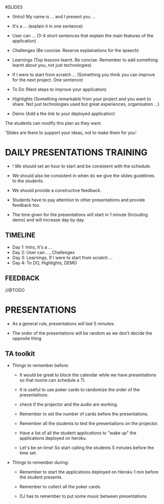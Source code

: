 #SLIDES

- (Intro) My name is ... and I present you ...

- It's a ... (explain it in one sentence)

- User can ... (3-4 short sentences that explain the main features of the application)

- Challenges (Be concise. Reserve explainations for the speech)

- Learnings (Top lessons learnt. Be concise. Remember to add something learnt about you, not just technologies)

- If I were to start from scratch ... (Something you think you can improve for the next project. One sentence)

- To Do (Next steps to improve your application)

- Highlights (Something remarkable from your project and you want to share. Not just technologies used but great experiences, organisation ...)

- Demo (Add a the link to your deployed application)

The students can modify this plan as they want.

'Slides are there to support your ideas, not to make them for you'

# DAILY PRESENTATIONS TRAINING

- ! We should set an hour to start and be consistent with the schedule.

-  We should also be consistent in when do we give the slides guidelines to the students.

- We should provide a constructive feedback.

- Students have to pay attention to other presentations and provide feedback too.

- The time given for the presentations will start in 1 minute (Including demo) and will increase day by day. 

## TIMELINE

- Day 1: Intro, It's a ...
- Day 2: User can ..., Challenges
- Day 3: Learnings, If I were to start from scratch ...
- Day 4: To DO, Highlights, DEMO

## FEEDBACK

//@TODO

# PRESENTATIONS

- As a general rule, presentations will last 5 minutes.

- The order of the presentations will be random as we don't decide the opposite thing

## TA toolkit

- Things to remember before:

  - It would be great to block the calendar while we have presentations so that noone can schedule a TI.

  - It is useful to use poker cards to randomize the order of the presentations.

  - check if the projector and the audio are working.

  - Remember to set the number of cards before the presentations.

  - Remember all the students to test the presentations on the projector.

  - Have a list of all the student applications to "wake up" the applications deployed on heroku.

  - Let's be on time! So start calling the students 5 minutes before the time set.

- Things to remember during:

  - Remember to start the applications deployed on Heroku 1 min before the student presents.

  - Remember to collect all the poker cards.

  - DJ has to remember to put some music between presentations
